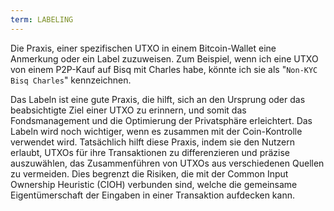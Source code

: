 ```yaml
---
term: LABELING
---
```


Die Praxis, einer spezifischen UTXO in einem Bitcoin-Wallet eine Anmerkung oder ein Label zuzuweisen. Zum Beispiel, wenn ich eine UTXO von einem P2P-Kauf auf Bisq mit Charles habe, könnte ich sie als "`Non-KYC Bisq Charles`" kennzeichnen.

Das Labeln ist eine gute Praxis, die hilft, sich an den Ursprung oder das beabsichtigte Ziel einer UTXO zu erinnern, und somit das Fondsmanagement und die Optimierung der Privatsphäre erleichtert. Das Labeln wird noch wichtiger, wenn es zusammen mit der Coin-Kontrolle verwendet wird. Tatsächlich hilft diese Praxis, indem sie den Nutzern erlaubt, UTXOs für ihre Transaktionen zu differenzieren und präzise auszuwählen, das Zusammenführen von UTXOs aus verschiedenen Quellen zu vermeiden. Dies begrenzt die Risiken, die mit der Common Input Ownership Heuristic (CIOH) verbunden sind, welche die gemeinsame Eigentümerschaft der Eingaben in einer Transaktion aufdecken kann.